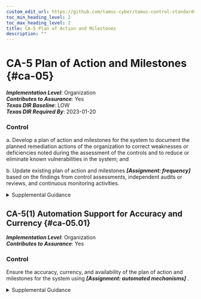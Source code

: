 ```yaml
---
custom_edit_url: https://github.com/tamus-cyber/tamus-control-standards/tree/main/content/tamus.edu/TAMUS_profile.xml
toc_min_heading_level: 2
toc_max_heading_level: 2
title: CA-5 Plan of Action and Milestones
description: ""
---
```


# CA-5 Plan of Action and Milestones {#ca-05}

_**Implementation Level**_: Organization\
_**Contributes to Assurance**_: Yes\
_**Texas DIR Baseline**_: LOW\
_**Texas DIR Required By**_: 2023-01-20

### Control



a. Develop a plan of action and milestones for the system to document the planned remediation actions of the organization to correct weaknesses or deficiencies noted during the assessment of the controls and to reduce or eliminate known vulnerabilities in the system; and

b. Update existing plan of action and milestones <strong title="ca-05_odp"> <em>[Assignment: frequency]</em> </strong> based on the findings from control assessments, independent audits or reviews, and continuous monitoring activities.


<details><summary>Supplemental Guidance</summary>Plans of action and milestones are useful for any type of organization to track planned remedial actions. Plans of action and milestones are required in authorization packages and subject to federal reporting requirements established by OMB.</details>


## CA-5(1) Automation Support for Accuracy and Currency {#ca-05.01}

_**Implementation Level**_: Organization\
_**Contributes to Assurance**_: Yes

### Control

Ensure the accuracy, currency, and availability of the plan of action and milestones for the system using <strong title="ca-05.01_odp"> <em>[Assignment: automated mechanisms]</em> </strong>.


<details><summary>Supplemental Guidance</summary>Using automated tools helps maintain the accuracy, currency, and availability of the plan of action and milestones and facilitates the coordination and sharing of security and privacy information throughout the organization. Such coordination and information sharing help to identify systemic weaknesses or deficiencies in organizational systems and ensure that appropriate resources are directed at the most critical system vulnerabilities in a timely manner.</details>
